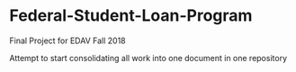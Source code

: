 # Federal-Student-Loan-Program
Final Project for EDAV Fall 2018

Attempt to start consolidating all work into one document in one repository
